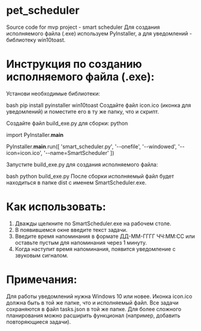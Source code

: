 # pet_scheduler
Source code for mvp project - smart scheduler
Для создания исполняемого файла (.exe)  используем PyInstaller, а для уведомлений - библиотеку win10toast.

#  Инструкция по созданию исполняемого файла (.exe):
Установи необходимые библиотеки:

bash
pip install pyinstaller win10toast
Создайте файл icon.ico (иконка для уведомлений) и поместите его в ту же папку, что и скрипт.

Создайте файл build_exe.py для сборки:
python

import PyInstaller.__main__

PyInstaller.__main__.run([
    'smart_scheduler.py',
    '--onefile',
    '--windowed',
    '--icon=icon.ico',
    '--name=SmartScheduler'
])

Запустите build_exe.py для создания исполняемого файла:

bash
python build_exe.py
После сборки исполняемый файл будет находиться в папке dist с именем SmartScheduler.exe.

# Как использовать:
1. Дважды щелкните по SmartScheduler.exe на рабочем столе.
2. В появившемся окне введите текст задачи.
3. Введите время напоминания в формате ДД-ММ-ГГГГ ЧЧ:ММ:СС или оставьте пустым для напоминания через 1 минуту.
4. Когда наступит время напоминания, появится уведомление с звуковым сигналом.

# Примечания:
Для работы уведомлений нужна Windows 10 или новее.
Иконка icon.ico должна быть в той же папке, что и исполняемый файл.
Все задачи сохраняются в файл tasks.json в той же папке.
Для более сложного планирования можно расширить функционал (например, добавить повторяющиеся задачи).
